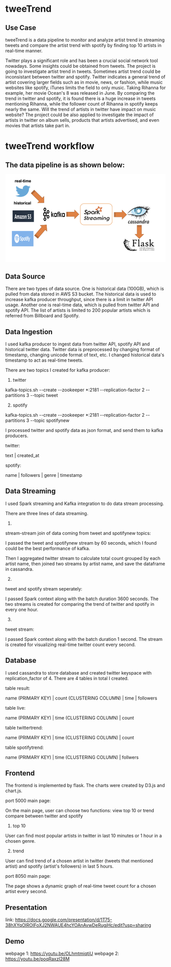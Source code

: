 tweeTrend
======================================

## Use Case

tweeTrend is a data pipeline to monitor and analyze artist trend in streaming tweets and compare the artist trend with spotify by finding top 10 artists in real-time manner. 
 
Twitter plays a significant role and has been a crucial social network tool nowadays. Some insights could be obtained from tweets. The project is going to investigate artist trend in tweets. Sometimes artist trend could be inconsistant between twitter and spotify. Twitter indicates a general trend of artist covering larger fields such as in movie, news, or fashion, while music websites like spotify, iTunes limits the field to only music. Taking Rihanna for example, her movie Ocean's 8 was released in June. By comparing the trend in twitter and spotify, it is found there is a huge increase in tweets mentioning Rihanna, while the follower count of Rihanna in spotify keeps nearly the same. Will the trend of artists in twitter have impact on music website? The project could be also applied to investigate the impact of artists in twitter on album sells, products that artists advertised, and even movies that artists take part in. 

# tweeTrend workflow
## The data pipeline is as shown below:
![pipeline](/data/data-pipeline.png?raw=true "pipeline")

## Data Source

There are two types of data source. One is historical data (100GB), which is pulled from data stored in AWS S3 bucket. The historical data is used to increase kafka producer throughput, since there is a limit in twitter API usage. Another one is real-time data, which is pulled from twitter API and spotify API. The list of artists is limited to 200 popular artists which is referred from Billboard and Spotify.  


## Data Ingestion

I used kafka producer to ingest data from twitter API, spotify API and historical twitter data. Twitter data is preprocessed by changing format of timestamp, changing unicode format of text, etc.  I changed historical data's timestamp to act as real-time tweets.

There are two topics I created for kafka producer:

1. twitter

kafka-topics.sh --create --zookeeper *:2181 --replication-factor 2 --partitions 3 --topic tweet

2. spotify

kafka-topics.sh --create --zookeeper *:2181 --replication-factor 2 --partitions 3 --topic spotifynew

I processed twitter and spotify data as json format, and send them to kafka producers. 

twitter:

text  | created_at

spotify:

name  |  followers  |   genre   |   timestamp


## Data Streaming

I used Spark streaming and Kafka integration to do data stream processing.

There are three lines of data streaming.

1.

stream-stream join of data coming from tweet and spotifynew topics:

I passed the tweet and spotifynew stream by 60 seconds, which I found could be the best performance of kafka.

Then I aggregated twitter stream to calculate total count grouped by each artist name, then joined two streams by artist name, and save the dataframe in cassandra. 

2. 

tweet and spotify stream seperately:

I passed Spark context along with the batch duration 3600 seconds. The two streams is created for comparing the trend of twitter and spotify in every one hour.

3.

tweet stream:

I passed Spark context along with the batch duration 1 second. The stream is created for visualizing real-time twitter count every second.

## Database

I used cassandra to store database and created twitter keyspace with replication_factor of 4. There are 4 tables in total I created.

table result:

name (PRIMARY KEY)  |  count (CLUSTERING COLUMN) |  time  |  followers

table live:

name (PRIMARY KEY)  |  time (CLUSTERING COLUMN) |  count 

table twittertrend:

name (PRIMARY KEY)  |  time (CLUSTERING COLUMN) |  count

table spotifytrend:

name (PRIMARY KEY)  |  time (CLUSTERING COLUMN) |  follwers

## Frontend

The frontend is implemented by flask. The charts were created by D3.js and chart.js.

port 5000 main page:

On the main page, user can choose two functions: view top 10  or trend compare between twitter and spotify

1. top 10

User can find most popular artists in twitter in last 10 minutes or 1 hour in a chosen genre.

2. trend

User can find trend of a chosen artist in twitter (tweets that mentioned artist) and spotify (artist's followers) in last 5 hours.

port 8050 main page:

The page shows a dynamic graph of real-time tweet count for a chosen artist every second.

## Presentation

link: https://docs.google.com/presentation/d/1T75-38hXYqOlROIFoXJ2NWAUE4hcYOAnAvwDeRugjHc/edit?usp=sharing

## Demo

webpage 1: https://youtu.be/OLhmtmiqtiU
webpage 2: https://youtu.be/poqRaxzI28M


